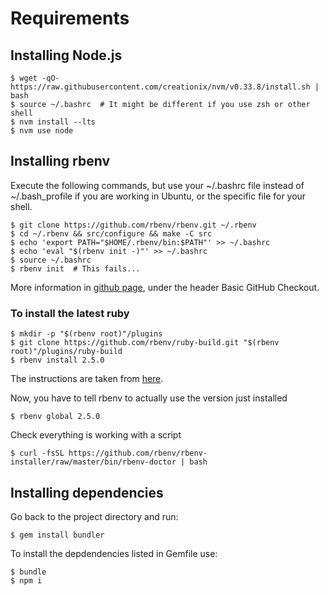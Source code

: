 # Requirements

## Installing Node.js

```
$ wget -qO- https://raw.githubusercontent.com/creationix/nvm/v0.33.8/install.sh | bash
$ source ~/.bashrc  # It might be different if you use zsh or other shell
$ nvm install --lts
$ nvm use node
```

## Installing rbenv

Execute the following commands, but use your ~/.bashrc file instead of ~/.bash_profile if you are working in Ubuntu, or the specific file for your shell.

```
$ git clone https://github.com/rbenv/rbenv.git ~/.rbenv
$ cd ~/.rbenv && src/configure && make -C src
$ echo 'export PATH="$HOME/.rbenv/bin:$PATH"' >> ~/.bashrc
$ echo 'eval "$(rbenv init -)"' >> ~/.bashrc
$ source ~/.bashrc
$ rbenv init  # This fails...
```

More information in [github page](https://github.com/rbenv/rbenv), under the header Basic GitHub Checkout.

### To install the latest ruby

```
$ mkdir -p "$(rbenv root)"/plugins
$ git clone https://github.com/rbenv/ruby-build.git "$(rbenv root)"/plugins/ruby-build
$ rbenv install 2.5.0
```

The instructions are taken from [here](https://github.com/rbenv/ruby-build#readme).

Now, you have to tell rbenv to actually use the version just installed

`$ rbenv global 2.5.0`

Check everything is working with a script

`$ curl -fsSL https://github.com/rbenv/rbenv-installer/raw/master/bin/rbenv-doctor | bash`

## Installing dependencies

Go back to the project directory and run:

`$ gem install bundler`

To install the depdendencies listed in Gemfile use:

```
$ bundle
$ npm i
```
